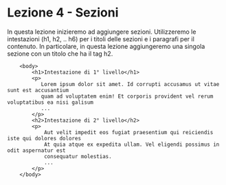 # Lezione 4 - Sezioni

In questa lezione inizieremo ad aggiungere sezioni. Utilizzeremo le intestazioni (h1, h2, .. h6) per i titoli delle sezioni e i paragrafi per il contenuto. In particolare, in questa lezione aggiungeremo una singola sezione con un titolo che ha il tag h2.

```
    <body>
        <h1>Intestazione di 1° livello</h1>
        <p>
           Lorem ipsum dolor sit amet. Id corrupti accusamus ut vitae sunt est accusantium 
           quam ad voluptatem enim! Et corporis provident vel rerum voluptatibus ea nisi galisum
           ...
        </p>
        <h2>Intestazione di 2° livello</h2>
        <p>
            Aut velit impedit eos fugiat praesentium qui reiciendis iste qui dolores dolores 
            At quia atque ex expedita ullam. Vel eligendi possimus in odit aspernatur est 
            consequatur molestias.
            ...
        </p>
    </body>
```

